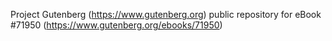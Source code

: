 Project Gutenberg (https://www.gutenberg.org) public repository
for eBook #71950 (https://www.gutenberg.org/ebooks/71950)
